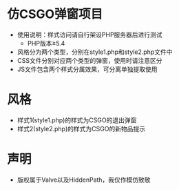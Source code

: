 # 仿CSGO弹窗项目
  - 使用说明：样式访问请自行架设PHP服务器后进行测试
    - PHP版本≥5.4
  - 风格分为两个类型，分别在style1.php和style2.php文件中
  - CSS文件分别对应两个类型的弹窗，使用时请注意区分
  - JS文件包含两个样式分属效果，可分离单独提取使用
# 风格
  - 样式1(style1.php)的样式为CSGO的退出弹窗
  - 样式2(style2.php)的样式为CSGO的新物品提示
# 声明
  - 版权属于Valve以及HiddenPath，我仅作模仿致敬
